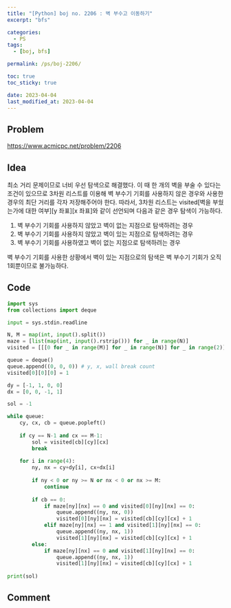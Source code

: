 ```yaml
---
title: "[Python] boj no. 2206 : 벽 부수고 이동하기"
excerpt: "bfs"

categories:
  - PS
tags:
  - [boj, bfs]

permalink: /ps/boj-2206/

toc: true
toc_sticky: true

date: 2023-04-04
last_modified_at: 2023-04-04
---
```


## Problem

<https://www.acmicpc.net/problem/2206>

## Idea

최소 거리 문제이므로 너비 우선 탐색으로 해결했다. 이 때 한 개의 벽을 부술 수 있다는 조건이 있으므로 3차원 리스트를 이용해 벽 부수기 기회를 사용하지 않은 경우와 사용한 경우의 최단 거리를 각자 저장해주어야 한다. 따라서, 3차원 리스트는 visited[벽을 부쉈는가에 대한 여부][y 좌표][x 좌표]와 같이 선언되며 다음과 같은 경우 탐색이 가능하다.

1. 벽 부수기 기회를 사용하지 않았고 벽이 없는 지점으로 탐색하려는 경우
2. 벽 부수기 기회를 사용하지 않았고 벽이 있는 지점으로 탐색하려는 경우
3. 벽 부수기 기회를 사용하였고 벽이 없는 지점으로 탐색하려는 경우

벽 부수기 기회를 사용한 상황에서 벽이 있는 지점으로의 탐색은 벽 부수기 기회가 오직 1회뿐이므로 불가능하다.

## Code

```py
import sys
from collections import deque

input = sys.stdin.readline

N, M = map(int, input().split())
maze = [list(map(int, input().rstrip())) for _ in range(N)]
visited = [[[0 for _ in range(M)] for _ in range(N)] for _ in range(2)]

queue = deque()
queue.append((0, 0, 0)) # y, x, wall break count
visited[0][0][0] = 1

dy = [-1, 1, 0, 0]
dx = [0, 0, -1, 1]

sol = -1

while queue:
    cy, cx, cb = queue.popleft()
    
    if cy == N-1 and cx == M-1:
        sol = visited[cb][cy][cx]
        break
    
    for i in range(4):
        ny, nx = cy+dy[i], cx+dx[i]
        
        if ny < 0 or ny >= N or nx < 0 or nx >= M:
            continue
        
        if cb == 0:
            if maze[ny][nx] == 0 and visited[0][ny][nx] == 0:
                queue.append((ny, nx, 0))
                visited[0][ny][nx] = visited[cb][cy][cx] + 1
            elif maze[ny][nx] == 1 and visited[1][ny][nx] == 0:
                queue.append((ny, nx, 1))
                visited[1][ny][nx] = visited[cb][cy][cx] + 1
        else:
            if maze[ny][nx] == 0 and visited[1][ny][nx] == 0:
                queue.append((ny, nx, 1))
                visited[1][ny][nx] = visited[cb][cy][cx] + 1
        
print(sol)
```

## Comment


